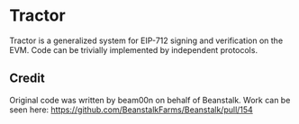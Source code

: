 # Tractor
Tractor is a generalized system for EIP-712 signing and verification on the EVM. Code can be trivially implemented by
independent protocols.

## Credit
Original code was written by beam00n on behalf of Beanstalk. Work can be seen here: https://github.com/BeanstalkFarms/Beanstalk/pull/154
